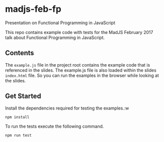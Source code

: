 # madjs-feb-fp
Presentation on Functional Programming in JavaScript

This repo contains example code with tests for the MadJS February 2017 talk about Functional Programming in JavaScript.

## Contents
The `example.js` file in the project root contains the example code that is referenced in the slides. The example.js file is also loaded within the slides `index.html` file.  So you can run the examples in the browser while looking at the slides.

## Get Started

Install the dependencies required for testing the examples.:w
```
npm install
```

To run the tests execute the following command.
```
npm run test
```
